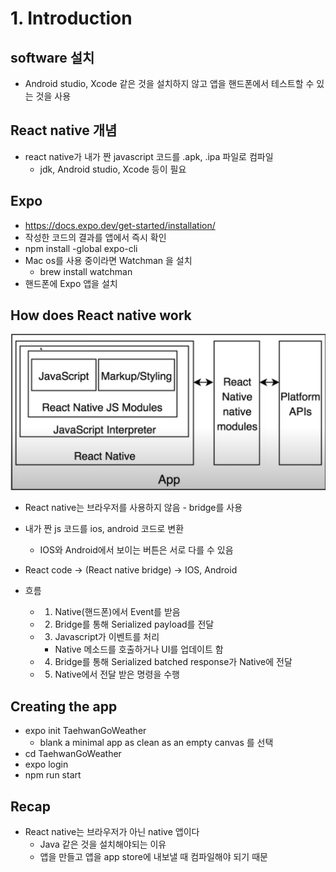 # 1. Introduction

## software 설치

- Android studio, Xcode 같은 것을 설치하지 않고 앱을 핸드폰에서 테스트할 수 있는 것을 사용

## React native 개념

- react native가 내가 짠 javascript 코드를 .apk, .ipa 파일로 컴파일
  - jdk, Android studio, Xcode 등이 필요

## Expo

- https://docs.expo.dev/get-started/installation/
- 작성한 코드의 결과를 앱에서 즉시 확인
- npm install -global expo-cli
- Mac os를 사용 중이라면 Watchman 을 설치
  - brew install watchman
- 핸드폰에 Expo 앱을 설치

## How does React native work

![](./images/react-native-concept.png)

- React native는 브라우저를 사용하지 않음 - bridge를 사용
- 내가 짠 js 코드를 ios, android 코드로 변환

  - IOS와 Android에서 보이는 버튼은 서로 다를 수 있음

- React code -> (React native bridge) -> IOS, Android

- 흐름
  - 1. Native(핸드폰)에서 Event를 받음
  - 2. Bridge를 통해 Serialized payload를 전달
  - 3. Javascript가 이벤트를 처리
    - Native 메소드를 호출하거나 UI를 업데이트 함
  - 4. Bridge를 통해 Serialized batched response가 Native에 전달
  - 5. Native에서 전달 받은 명령을 수행

## Creating the app

- expo init TaehwanGoWeather
  - blank a minimal app as clean as an empty canvas 를 선택
- cd TaehwanGoWeather
- expo login
- npm run start

## Recap

- React native는 브라우저가 아닌 native 앱이다
  - Java 같은 것을 설치해야되는 이유
  - 앱을 만들고 앱을 app store에 내보낼 때 컴파일해야 되기 때문
